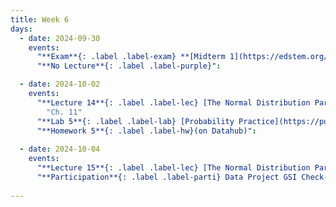 ```yaml
---
title: Week 6
days:
  - date: 2024-09-30
    events:
      "**Exam**{: .label .label-exam} **[Midterm 1](https://edstem.org/us/courses/63660/discussion/5305113) (Remote)**":
      "**No Lecture**{: .label .label-purple}":

  - date: 2024-10-02
    events:
      "**Lecture 14**{: .label .label-lec} [The Normal Distribution Part I](https://ph142-ucb.github.io/fa24/src/lec/Lec14_Normal-distn.html) [(Recording)](https://berkeley.zoom.us/rec/share/xQ2yoksKXL_U_5eHRN6UDXv61WKnnqbBtg5jzAkGON7FKhnNCz7V5mkCGWiZ9pQ.ir_sxrGoEdFbdlYO) ": 
        "Ch. 11"
      "**Lab 5**{: .label .label-lab} [Probability Practice](https://publichealth.datahub.berkeley.edu/hub/user-redirect/git-pull?repo=https%3A%2F%2Fgithub.com%2Fph142-ucb%2Fph142-fa24&urlpath=rstudio%2F&branch=main) (Due Oct 4th)":
      "**Homework 5**{: .label .label-hw}(on Datahub)":
      
  - date: 2024-10-04
    events:
      "**Lecture 15**{: .label .label-lec} [The Normal Distribution Part II](https://ph142-ucb.github.io/fa24/src/lec/Lec15_Normal-distn-II.html) ":
      "**Participation**{: .label .label-parti} Data Project GSI Check-In ":
      
---
```

